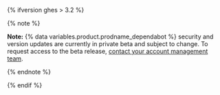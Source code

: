 {% ifversion ghes > 3.2 %}

{% note %}

**Note:** {% data variables.product.prodname_dependabot %} security and version updates are currently in private beta and subject to change. To request access to the beta release, [contact your account management team](https://enterprise.github.com/contact).

{% endnote %}

{% endif %}